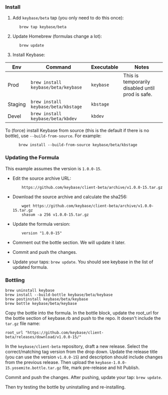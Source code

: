 
### Install

1. Add `keybase/beta` tap (you only need to do this once):

          brew tap keybase/beta
          
1. Update Homebrew (formulas change a lot):

          brew update

1. Install Keybase:

| Env     | Command                             | Executable | Notes
| ------- | ----------------------------------- | ---------- | -----
| Prod    | `brew install keybase/beta/keybase` | `keybase`  | This is temporarily disabled until prod is safe.
| Staging | `brew install keybase/beta/kbstage` | `kbstage`  |
| Devel   | `brew install keybase/beta/kbdev`   | `kbdev`    |


To (force) install Keybase from source (this is the default if there is no bottle), use `--build-from-source`. For example:

          brew install --build-from-source keybase/beta/kbstage

### Updating the Formula

This example assumes the version is `1.0.0-15`.

- Edit the source archive URL:

          https://github.com/keybase/client-beta/archive/v1.0.0-15.tar.gz

- Download the source archive and calculate the sha256:

          wget https://github.com/keybase/client-beta/archive/v1.0.0-15.tar.gz
          shasum -a 256 v1.0.0-15.tar.gz

- Update the formula version:

          version "1.0.0-15"

- Comment out the bottle section. We will update it later.
- Commit and push the changes.
- Update your taps: `brew update`. You should see keybase in the list of updated formula.

### Bottling

    brew uninstall keybase
    brew install --build-bottle keybase/beta/keybase
    brew postinstall keybase/beta/keybase
    brew bottle keybase/beta/keybase

Copy the bottle into the formula. In the bottle block, update the root_url for the bottle section of keybase.rb and push to the repo. It doesn't include the `tar.gz` file name:

    root_url "https://github.com/keybase/client-beta/releases/download/v1.0.0-15/"

In the `keybase/client-beta` repository, draft a new release. Select the correct/matching tag version from the drop down.
Update the release title (you can use the version `v1.0.0-15`) and description should include changes from the previous release. Then upload the `keybase-1.0.0-15.yosemite.bottle.tar.gz` file, mark pre-release and hit Publish.

Commit and push the changes. After pushing, update your tap: `brew update`.

Then try testing the bottle by uninstalling and re-installing.
